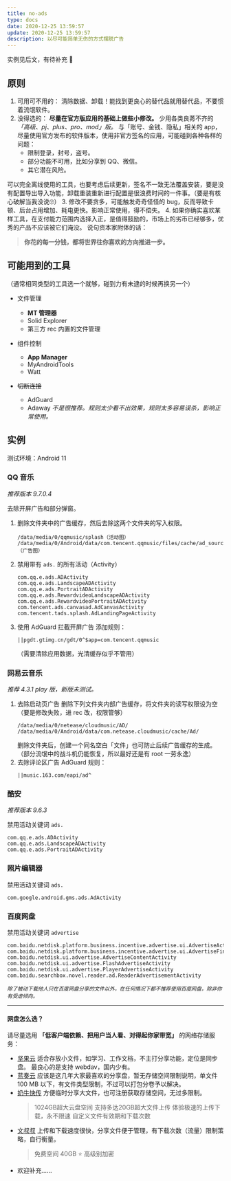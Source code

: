 ```yaml
---
title: no-ads
type: docs
date: 2020-12-25 13:59:57
update: 2020-12-25 13:59:57
description: 以尽可能简单无伤的方式摆脱广告
---
```


实例见后文，有待补充 📝

## 原则
1. 可用可不用的：
   清除数据、卸载！能找到更良心的替代品就用替代品，不要惯着流氓软件。
2. 没得选的：
   **尽量在官方版应用的基础上做些小修改。**
   少用各类良莠不齐的 
   *「高级、pj、plus、pro、mod」版。*
   与「账号、金钱、隐私」相关的 app，尽量使用官方发布的软件版本，使用非官方签名的应用，可能碰到各种各样的问题：
   - 限制登录，封号，盗号。
   - 部分功能不可用，比如分享到 QQ、微信。
   - 其它潜在风险。
   
  可以完全离线使用的工具，也要考虑后续更新，签名不一致无法覆盖安装，要是没有配置导出导入功能，卸载重装重新进行配置是很浪费时间的一件事。（要是有核心破解当我没说🙄）
3. 修改不要贪多，可能触发奇奇怪怪的 bug，反而导致卡顿、后台占用增加、耗电更快。影响正常使用，得不偿失。
4. 如果你确实喜欢某样工具，在支付能力范围内选择入正，是值得鼓励的，市场上的劣币已经够多，优秀的产品不应该被它们淹没。
   说句资本家附体的话：
   > **你花的每一分钱，都将世界往你喜欢的方向推进一步。**


## 可能用到的工具
（通常相同类型的工具选一个就够，碰到力有未逮的时候再换另一个）

- 文件管理
  - **MT 管理器**
  - Solid Explorer
  - 第三方 rec 内置的文件管理

- 组件控制
  - **App Manager**
  - MyAndroidTools
  - Watt
  
- ~~切断连接~~
  - AdGuard
  - Adaway
  *不是很推荐。规则太少看不出效果，规则太多容易误杀，影响正常使用。*

## 实例
测试环境：Android 11

### QQ 音乐
*推荐版本 9.7.0.4*

去除开屏广告和部分弹窗。

1. 删除文件夹中的广告缓存，然后去除这两个文件夹的写入权限。
   ```
   /data/media/0/qqmusic/splash（活动图）
   /data/media/0/Android/data/com.tencent.qqmusic/files/cache/ad_source/images（广告图）
   ```
  
2. 禁用带有 `ads.` 的所有活动（Activity）
   ```
   com.qq.e.ads.ADActivity
   com.qq.e.ads.LandscapeADActivity
   com.qq.e.ads.PortraitADActivity
   com.qq.e.ads.RewardvideoLandscapeADActivity
   com.qq.e.ads.RewardvideoPortraitADActivity
   com.tencent.ads.canvasad.AdCanvasActivity
   com.tencent.tads.splash.AdLandingPageActivity
   ```

3. 使用 AdGuard 拦截开屏广告
   添加规则：
   ```
   ||pgdt.gtimg.cn/gdt/0^$app=com.tencent.qqmusic
   ```
   （需要清除应用数据，光清缓存似乎不管用）

### 网易云音乐
*推荐 4.3.1 play 版，新版未测试。*

1. 去除启动页广告
   删除下列文件夹内部广告缓存，将文件夹的读写权限设为空（要是修改失败，进 rec 改，权限管够）
   ```
   /data/media/0/netease/cloudmusic/AD/
   /data/media/0/Android/data/com.netease.cloudmusic/cache/Ad/
   ```
   删除文件夹后，创建一个同名空白「文件」也可防止后续广告缓存的生成。（部分流氓中的战斗机仍能恢复，所以最好还是有 root 一劳永逸）
2. 去除评论区广告
   AdGuard 规则：
   ```
   ||music.163.com/eapi/ad^
   ```


### 酷安
*推荐版本 9.6.3*

禁用活动关键词 `ads.`
```
com.qq.e.ads.ADActivity
com.qq.e.ads.LandscapeADActivity
com.qq.e.ads.PortraitADActivity
```

### 照片编辑器

禁用活动关键词 `ads.`
```
com.google.android.gms.ads.AdActivity
```

### 百度网盘
禁用活动关键词 `advertise`
```
com.baidu.netdisk.platform.business.incentive.advertise.ui.AdvertiseActivity
com.baidu.netdisk.platform.business.incentive.advertise.ui.AdvertiseFinishPageActivity
com.baidu.netdisk.ui.advertise.AdvertiseContentActivity
com.baidu.netdisk.ui.advertise.FlashAdvertiseActivity
com.baidu.netdisk.ui.advertise.PlayerAdvertiseActivity
com.baidu.searchbox.novel.reader.ad.ReaderAdvertisementActivity
```
*`除了被动下载他人只在百度网盘分享的文件以外，在任何情况下都不推荐使用百度网盘，除非你有受虐倾向。`*

---

#### 网盘怎么选？
请尽量选用
**「低客户端依赖、把用户当人看、对得起你家带宽」**
的网络存储服务：
- [坚果云](https://www.jianguoyun.com/)
  适合存放小文件，如学习、工作文档，不主打分享功能，定位是同步盘。
  最良心的是支持 webdav，国内少有。
- [蓝奏云](https://lanzous.com)
  应该是这几年大家最喜欢的分享盘，暂无存储空间限制说明，单文件 100 MB 以下，有文件类型限制，不过可以打包分卷予以解决。
- [奶牛快传](https://cowtransfer.com/?lx_guid=5a2ab9bf-d49d-4654-9ac2-5f00e1d35edd)
  方便临时分享大文件，也可注册获取存储空间，无过多限制。
  >1024GB超大云盘空间
  支持多达20GB超大文件上传
  体验极速的上传下载，永不限速
  自定义文件有效期和下载次数
- [文叔叔](https://wenshushu.cn/i/Z2RA5H)
  上传和下载速度很快，分享文件便于管理，有下载次数（流量）限制策略，自行衡量。
  >免费空间 40GB ⭐ 高级别加密
- 欢迎补充……
